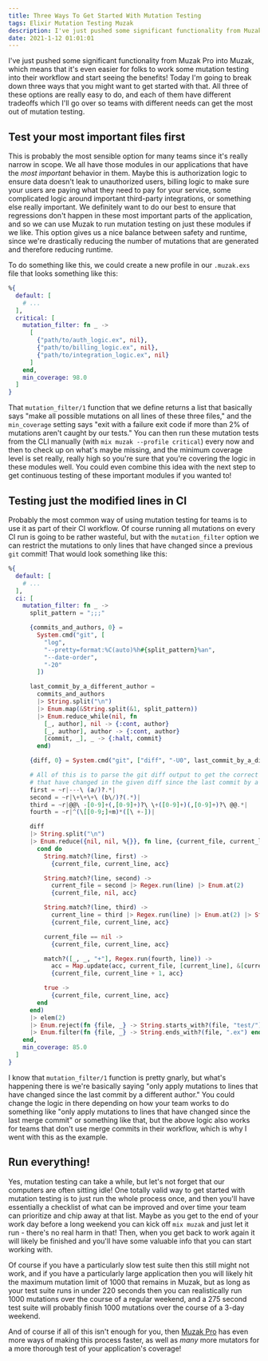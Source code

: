 ```yaml
---
title: Three Ways To Get Started With Mutation Testing
tags: Elixir Mutation Testing Muzak
description: I've just pushed some significant functionality from Muzak Pro into Muzak, which means that it's even easier for folks to work some mutation testing into their workflow and start seeing the benefits! Today I'm going to break down three ways that you might want to get started with that.
date: 2021-1-12 01:01:01
---
```


I've just pushed some significant functionality from Muzak Pro into Muzak, which means that it's
even easier for folks to work some mutation testing into their workflow and start seeing the
benefits! Today I'm going to break down three ways that you might want to get started with that.
All three of these options are really easy to do, and each of them have different tradeoffs which
I'll go over so teams with different needs can get the most out of mutation testing.

## Test your most important files first

This is probably the most sensible option for many teams since it's really narrow in scope. We all
have those modules in our applications that have the *most important* behavior in them. Maybe this
is authorization logic to ensure data doesn't leak to unauthorized users, billing logic to make
sure your users are paying what they need to pay for your service, some complicated logic around
important third-party integrations, or something else really important. We definitely want to do
our best to ensure that regressions don't happen in these most important parts of the application,
and so we can use Muzak to run mutation testing on just these modules if we like. This option
gives us a nice balance between safety and runtime, since we're drastically reducing the number of
mutations that are generated and therefore reducing runtime.

To do something like this, we could create a new profile in our `.muzak.exs` file that looks
something like this:

```elixir
%{
  default: [
    # ...
  ],
  critical: [
    mutation_filter: fn _ ->
      [
        {"path/to/auth_logic.ex", nil},
        {"path/to/billing_logic.ex", nil},
        {"path/to/integration_logic.ex", nil}
      ]
    end,
    min_coverage: 98.0
  ]
}
```

That `mutation_filter/1` function that we define returns a list that basically says "make all
possible mutations on all lines of these three files," and the `min_coverage` setting says "exit
with a failure exit code if more than 2% of mutations aren't caught by our tests." You can then
run these mutation tests from the CLI manually (with `mix muzak --profile critical`) every now and
then to check up on what's maybe missing, and the minimum coverage level is set really, really
high so you're sure that you're covering the logic in these modules well. You could even combine
this idea with the next step to get continuous testing of these important modules if you wanted
to!

## Testing just the modified lines in CI

Probably the most common way of using mutation testing for teams is to use it as part of their CI
workflow. Of course running all mutations on every CI run is going to be rather wasteful, but with
the `mutation_filter` option we can restrict the mutations to only lines that have changed since a
previous `git` commit! That would look something like this:

```elixir
%{
  default: [
    # ...
  ],
  ci: [
    mutation_filter: fn _ ->
      split_pattern = ";;;"

      {commits_and_authors, 0} =
        System.cmd("git", [
          "log",
          "--pretty=format:%C(auto)%h#{split_pattern}%an",
          "--date-order",
          "-20"
        ])

      last_commit_by_a_different_author =
        commits_and_authors
        |> String.split("\n")
        |> Enum.map(&String.split(&1, split_pattern))
        |> Enum.reduce_while(nil, fn
          [_, author], nil -> {:cont, author}
          [_, author], author -> {:cont, author}
          [commit, _], _ -> {:halt, commit}
        end)

      {diff, 0} = System.cmd("git", ["diff", "-U0", last_commit_by_a_different_author])

      # All of this is to parse the git diff output to get the correct files and line numbers
      # that have changed in the given diff since the last commit by a different author.
      first = ~r|---\ (a/)?.*|
      second = ~r|\+\+\+\ (b\/)?(.*)|
      third = ~r|@@\ -[0-9]+(,[0-9]+)?\ \+([0-9]+)(,[0-9]+)?\ @@.*|
      fourth = ~r|^(\[[0-9;]+m)*([\ +-])|

      diff
      |> String.split("\n")
      |> Enum.reduce({nil, nil, %{}}, fn line, {current_file, current_line, acc} ->
        cond do
          String.match?(line, first) ->
            {current_file, current_line, acc}

          String.match?(line, second) ->
            current_file = second |> Regex.run(line) |> Enum.at(2)
            {current_file, nil, acc}

          String.match?(line, third) ->
            current_line = third |> Regex.run(line) |> Enum.at(2) |> String.to_integer()
            {current_file, current_line, acc}

          current_file == nil ->
            {current_file, current_line, acc}

          match?([_, _, "+"], Regex.run(fourth, line)) ->
            acc = Map.update(acc, current_file, [current_line], &[current_line | &1])
            {current_file, current_line + 1, acc}

          true ->
            {current_file, current_line, acc}
        end
      end)
      |> elem(2)
      |> Enum.reject(fn {file, _} -> String.starts_with?(file, "test/") end)
      |> Enum.filter(fn {file, _} -> String.ends_with?(file, ".ex") end)
    end,
    min_coverage: 85.0
  ]
}
```

I know that `mutation_filter/1` function is pretty gnarly, but what's happening there is we're
basically saying "only apply mutations to lines that have changed since the last commit by a
different author." You could change the logic in there depending on how your team works to do
something like "only apply mutations to lines that have changed since the last merge commit" or
something like that, but the above logic also works for teams that don't use merge commits in
their workflow, which is why I went with this as the example.

## Run everything!

Yes, mutation testing can take a while, but let's not forget that our computers are often sitting
idle! One totally valid way to get started with mutation testing is to just run the whole process
once, and then you'll have essentially a checklist of what can be improved and over time your team
can prioritize and chip away at that list. Maybe as you get to the end of your work day before a
long weekend you can kick off `mix muzak` and just let it run - there's no real harm in that!
Then, when you get back to work again it will likely be finished and you'll have some valuable
info that you can start working with.

Of course if you have a particularly slow test suite then this still might not work, and if
you have a particularly large application then you will likely hit the maximum mutation limit of
1000 that remains in Muzak, but as long as your test suite runs in under 220 seconds then you can
realistically run 1000 mutations over the course of a regular weekend, and a 275 second test suite
will probably finish 1000 mutations over the course of a 3-day weekend.

And of course if all of this isn't enough for you, then [Muzak Pro](https://devonestes.com/muzak)
has even more ways of making this process faster, as well as _many_ more mutators for a more
thorough test of your application's coverage!
